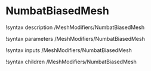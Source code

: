 # NumbatBiasedMesh
!syntax description /MeshModifiers/NumbatBiasedMesh

!syntax parameters /MeshModifiers/NumbatBiasedMesh

!syntax inputs /MeshModifiers/NumbatBiasedMesh

!syntax children /MeshModifiers/NumbatBiasedMesh
